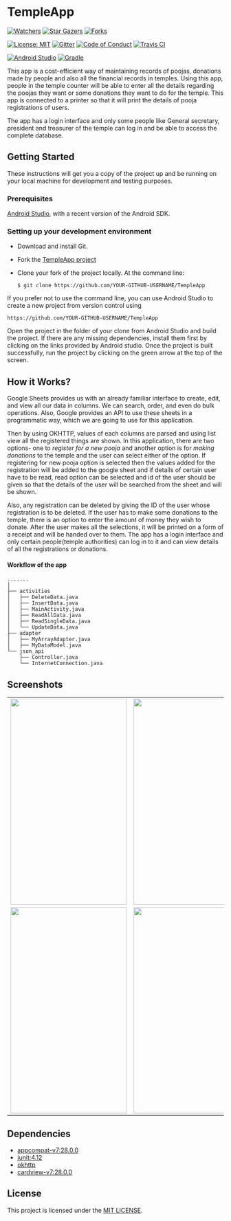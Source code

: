 # TempleApp
[![Watchers](https://img.shields.io/github/watchers/amfoss/TempleApp.svg?style=social&label=Watchers&maxAge=2592000)](https://GitHub.com/amfoss/TempleApp/watchers/)
[![Star Gazers](https://img.shields.io/github/stars/amfoss/TempleApp.svg?style=social&label=Stars&maxAge=2592000)](https://GitHub.com/amfoss/TempleApp/stargazers/)
[![Forks](https://img.shields.io/github/forks/amfoss/TempleApp.svg?style=social&label=Forks&maxAge=2592000)](https://GitHub.com/amfoss/TempleApp/network/members/)


[![License: MIT](https://img.shields.io/badge/License-MIT-1f425f.svg)](https://opensource.org/licenses/MIT)
[![Gitter](https://badges.gitter.im/amfoss/TempleApp.svg)](https://gitter.im/amfoss/TempleApp)
[![Code of Conduct](https://img.shields.io/badge/%E2%9D%A4-code%20of%20conduct-e04545.svg?style=flat)](https://github.com/amfoss/TempleApp/blob/master/CODE_OF_CONDUCT.md)
[![Travis CI](https://travis-ci.com/amfoss/TempleApp.svg?branch=master)](https://travis-ci.com/amfoss/TempleApp)


[![Android Studio](https://img.shields.io/badge/android%20studio-v3.4.1-blue.svg?cacheSeconds=2592000)](https://developer.android.com/studio/)
[![Gradle](https://img.shields.io/badge/gradle-v5.1.1-green.svg?cacheSeconds=2592000)](https://docs.gradle.org/5.1.1/release-notes.html)

This app is a cost-efficient way of maintaining records of poojas, donations made by people and also all the financial records in temples. Using this app, people in the temple counter will be able to enter all the details regarding the poojas they want or some donations they want to do for the temple. This app is connected to a printer so that it will print the details of pooja registrations of users.

The app has a login interface and only some people like General secretary, president and treasurer of the temple can log in and be able to access the complete database.

## Getting Started

These instructions will get you a copy of the project up and be running on your local machine for development and testing purposes.

### Prerequisites

[Android Studio](https://developer.android.com/studio), with a recent version of the Android SDK.

### Setting up your development environment

- Download and install Git.

- Fork the [TempleApp project](https://github.com/amfoss/TempleApp)

- Clone your fork of the project locally. At the command line:
    ```
    $ git clone https://github.com/YOUR-GITHUB-USERNAME/TempleApp
    ```

If you prefer not to use the command line, you can use Android Studio to create a new project from version control using 
```
https://github.com/YOUR-GITHUB-USERNAME/TempleApp
```

Open the project in the folder of your clone from Android Studio and build the project. If there are any missing dependencies, install them first by clicking on the links provided by Android studio. Once the project is built successfully, run the project by clicking on the green arrow at the top of the screen.

## How it Works?

Google Sheets provides us with an already familiar interface to create, edit, and view all our data in columns. We can search, order, and even do bulk operations. Also, Google provides an API to use these sheets in a programmatic way, which we are going to use for this application. 

Then by using OKHTTP, values of each columns are parsed and using list view all the registered things are shown. In this application, there are two options- one to *register for a new pooja* and another option is for *making donations* to the temple and the user can select either of the option. 
If registering for new pooja option is selected then the values added for the registration will be added to the google sheet and if details of certain user have to be read, read option can be selected and id of the user should be given so that the details of the user will be searched from the sheet and will be shown. 

Also, any registration can be deleted by giving the ID of the user whose registration is to be deleted. If the user has to make some donations to the temple, there is an option to enter the amount of money they wish to donate. After the user makes all the selections, it will be printed on a form of a receipt and will be handed over to them. The app has a login interface and only certain people(temple authorities) can log in to it and can view details of all the registrations or donations.

#### Workflow of the app

```
.......
│   
├── activities
│   ├── DeleteData.java
│   ├── InsertData.java
│   ├── MainActivity.java
│   ├── ReadAllData.java
│   ├── ReadSingleData.java
│   └── UpdateData.java
├── adapter
│   ├── MyArrayAdapter.java
│   ├── MyDataModel.java
└── json_api
    ├── Controller.java
    └── InternetConnection.java 
 ```

## Screenshots

<table>
  <tr>
    <td><img src="https://user-images.githubusercontent.com/48018942/60021845-579f9f00-96b0-11e9-8fac-5071ce9625b9.jpg" height = "480" width="270"></td>
    <td><img src="https://user-images.githubusercontent.com/48018942/60021988-9c2b3a80-96b0-11e9-89f8-8a8783c85ab7.jpg" height = "480" width="270"></td>
    <td><img src="https://user-images.githubusercontent.com/48018942/60022072-be24bd00-96b0-11e9-9297-e8fb129d5c95.jpg" height = "480" width="270"></td>
  </tr>
  <tr>
    <td><img src="https://user-images.githubusercontent.com/48018942/60022102-d1d02380-96b0-11e9-8ba7-246a0a84737b.jpg" height = "480" width="270"></td>
    <td><img src="https://user-images.githubusercontent.com/48018942/60022167-eb716b00-96b0-11e9-9e86-50b465eff671.jpg" height = "480" width="270"></td>
    <td><img src="https://user-images.githubusercontent.com/48018942/60022233-09d76680-96b1-11e9-9f66-9b7056234d44.jpg" height = "480" width="270"></td>
  </tr>
</table>

## Dependencies
- [appcompat-v7:28.0.0](https://mvnrepository.com/artifact/com.android.support/appcompat-v7/28.0.0-alpha1)
- [junit:4.12](https://mvnrepository.com/artifact/junit/junit/4.12)
- [okhttp](https://square.github.io/okhttp/)
- [cardview-v7:28.0.0](https://mvnrepository.com/artifact/com.android.support/cardview-v7/28.0.0-alpha1)

## License
This project is licensed under the [MIT LICENSE](https://github.com/amfoss/TempleApp/blob/master/LICENSE).
